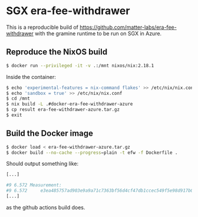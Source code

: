 # SGX era-fee-withdrawer

This is a reproducible build of https://github.com/matter-labs/era-fee-withdrawer
with the gramine runtime to be run on SGX in Azure.

## Reproduce the NixOS build
```bash
$ docker run --privileged -it -v .:/mnt nixos/nix:2.18.1
```
Inside the container:
```bash
$ echo 'experimental-features = nix-command flakes' >> /etc/nix/nix.conf
$ echo 'sandbox = true' >> /etc/nix/nix.conf
$ cd /mnt
$ nix build -L .#docker-era-fee-withdrawer-azure
$ cp result era-fee-withdrawer-azure.tar.gz
$ exit
```
## Build the Docker image
```bash
$ docker load < era-fee-withdrawer-azure.tar.gz
$ docker build --no-cache --progress=plain -t efw -f Dockerfile .
```

Should output something like:
```bash
[...]

#9 6.572 Measurement:
#9 6.572     e3ea485757ad903e9a9a71c7363bf56d4cf47db1ccec549f5e98d917b0f34b27
[...]
```
as the github actions build does.

